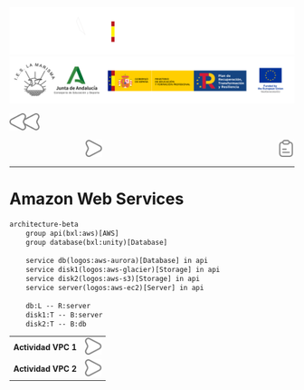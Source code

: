 ![](/.resGen/_bannerD.png#gh-dark-mode-only)
![](/.resGen/_bannerL.png#gh-light-mode-only)

<a href="/Tema2/readme.md"><img src="/.resGen/_back.svg" width="52.5"></a>

&emsp;&emsp;
&emsp;&emsp;&emsp;&emsp;&emsp;&emsp;&emsp;
<a href="2.md"><img src="/.resGen/_arrow.svg" width="30"></a>
<a href="1.1.md"><img src="/.resGen/_notes.svg" width="30" align="right"></a>

---

# Amazon Web Services

```mermaid
architecture-beta
    group api(bxl:aws)[AWS]
    group database(bxl:unity)[Database]

    service db(logos:aws-aurora)[Database] in api
    service disk1(logos:aws-glacier)[Storage] in api
    service disk2(logos:aws-s3)[Storage] in api
    service server(logos:aws-ec2)[Server] in api

    db:L -- R:server
    disk1:T -- B:server
    disk2:T -- B:db

```

|||
| --- | --- |
| **Actividad VPC 1** | [<img src="/.resGen/_arrow.svg" width="30">](1.md) |
| **Actividad VPC 2** | [<img src="/.resGen/_arrow.svg" width="30">](2.md) |